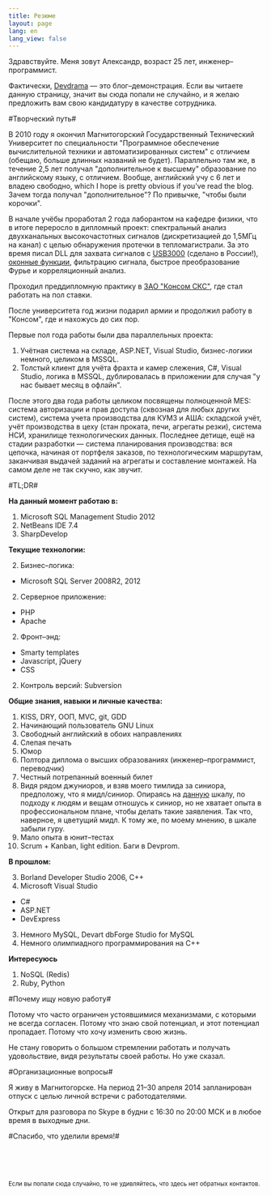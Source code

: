 ```yaml
---
title: Резюме
layout: page
lang: en
lang_view: false
---
```


Здравствуйте. Меня зовут Александр, возраст 25 лет, инженер&ndash;программист.

Фактически, [Devdrama][drama] &mdash; это блог&ndash;демонстрация. Если вы читаете данную страницу, значит вы сюда попали не случайно, и я желаю предложить вам свою кандидатуру в качестве сотрудника.

#Творческий путь#

В 2010 году я окончил Магнитогорский Государственный Технический Университет по специальности "Программное обеспечение вычислительной техники и автоматизированных систем" с отличием (обещаю, больше длинных названий не будет). Параллельно там же, в течение 2,5 лет получал "дополнительное к высшему" образование по английскому языку, с отличием. Вообще, английский учу с 6 лет и владею свободно, which I hope is pretty obvious if you've read the blog. Зачем тогда получал "дополнительное"? По привычке, "чтобы были корочки".

В начале учёбы проработал 2 года лаборантом на кафедре физики, что в итоге переросло в дипломный проект: спектральный анализ двухканальных высокочастотных сигналов (дискретизацией до 1,5МГц на канал) с целью обнаружения протечки в тепломагистрали. За это время писал DLL для захвата сигналов с [USB3000][usb3000] (сделано в России!), [оконные функции][окно], фильтрацию сигнала, быстрое преобразование Фурье и корреляционный анализ.

Проходил преддипломную практику в [ЗАО "Консом СКС"][konsom], где стал работать на пол ставки.

После университета год жизни подарил армии и продолжил работу в "Консом", где и нахожусь до сих пор.

Первые пол года работы были два параллельных проекта:

1. Учётная система на складе, ASP.NET, Visual Studio, бизнес-логики немного, целиком в MSSQL.
1. Толстый клиент для учёта фрахта и камер слежения, C#, Visual Studio, логика в MSSQL, дублировалась в приложении для случая "у нас бывает месяц в офлайн".

После этого два года работы целиком посвящены полноценной MES: система авторизации и прав доступа (сквозная для любых других систем), система учета производства для КУМЗ и АША: складской учёт, учёт производства в цеху (стан проката, печи, агрегаты резки), система НСИ, хранилище технологических данных. Последнее детище, ещё на стадии разработки &mdash; система планирования производства: вся цепочка, начиная от портфеля заказов, по технологическим маршрутам, заканчивая выдачей заданий на агрегаты и составление монтажей. На самом деле не так скучно, как звучит.

#TL;DR#

**На данный момент работаю в:**

1. Microsoft SQL Management Studio 2012
1. NetBeans IDE 7.4
1. SharpDevelop

**Текущие технологии:**

2. Бизнес&ndash;логика:
  * Microsoft SQL Server 2008R2, 2012
2. Серверное приложение:
  * PHP
  * Apache
2. Фронт&ndash;энд:
  * Smarty templates
  * Javascript, jQuery
  * CSS
2. Контроль версий: Subversion

**Общие знания, навыки и личные качества:**

1. KISS, DRY, ООП, MVC, git, GDD
1. Начинающий пользователь GNU Linux
1. Свободный английский в обоих направлениях
1. Слепая печать
1. Юмор
1. Полтора диплома о высших образованиях (инженер&ndash;программист, переводчик)
1. Честный потрепанный военный билет
1. Видя рядом джуниоров, и взяв моего тимлида за синиора, предположу, что я мидл/синиор. Опираясь на [данную][rank] шкалу, по подходу к людям и вещам отношусь к синиор, но не хватает опыта в профессиональном плане, чтобы делать такие заявления. Так что, наверное, я цветущий мидл. К тому же, по моему мнению, в шкале забыли гуру.
1. Мало опыта в юнит&ndash;тестах
1. Scrum + Kanban, light edition. Баги в Devprom.

**В прошлом:**

3. Borland Developer Studio 2006, C++
3. Microsoft Visual Studio
  * C#
  * ASP.NET
  * DevExpress
3. Немного MySQL, Devart dbForge Studio for MySQL
3. Немного олимпиадного программирования на C++

**Интересуюсь**

1. NoSQL (Redis)
1. Ruby, Python

#Почему ищу новую работу#

Потому что часто ограничен устоявшимися механизмами, с которыми не всегда согласен. Потому что знаю свой потенциал, и этот потенциал пропадает. Потому что хочу изменить свою жизнь.

Не стану говорить о большом стремлении работать и получать удовольствие, видя результаты своей работы. Но уже сказал.

#Организационные вопросы#

Я живу в Магнитогорске. На период 21&ndash;30 апреля 2014 запланирован отпуск с целью личной встречи с работодателями.

Открыт для разговора по Skype в будни с 16:30 по 20:00 МСК и в любое время в выходные дни. 

#Спасибо, что уделили время!#

<br><br><br>

<sub>Если вы попали сюда случайно, то не удивляйтесь, что здесь нет обратных контактов.</sub>

[drama]: /
[usb3000]: http://www.r-technology.ru/products/automation/adc/usb3000.php
[окно]: http://dspsystem.narod.ru/add/win/win.html
[konsom]: http://konsom.ru
[rank]: http://anton.shevchuk.name/project-management/developers-rank/